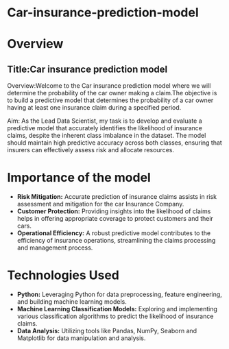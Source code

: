# Car-insurance-prediction-model

# Overview

## Title:Car insurance prediction model

Overview:Welcome to the Car insurance prediction model where we will determine the probability of the car owner making a claim.The objective is to build a predictive model that determines the probability of a car owner having at least one insurance claim during a specified period.


Aim: As the Lead Data Scientist, my task is to develop and evaluate a predictive model that accurately identifies the likelihood of insurance claims, despite the inherent class imbalance in the dataset. The model should maintain high predictive accuracy across both classes, ensuring that insurers can effectively assess risk and allocate resources.

# Importance of the model
- **Risk Mitigation:** Accurate prediction of insurance claims assists in risk assessment and mitigation for the car Insurance Company.
- **Customer Protection:** Providing insights into the likelihood of claims helps in offering appropriate coverage to protect customers and their cars.
- **Operational Efficiency:** A robust predictive model contributes to the efficiency of insurance operations, streamlining the claims processing and management process.

# Technologies Used
- **Python:** Leveraging Python for data preprocessing, feature engineering, and building machine learning models.
- **Machine Learning Classification Models:** Exploring and implementing various classification algorithms to predict the likelihood of insurance claims.
- **Data Analysis:** Utilizing tools like Pandas, NumPy, Seaborn and Matplotlib for data manipulation and analysis.
